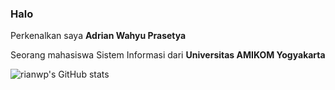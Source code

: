 ### Halo
Perkenalkan saya **Adrian Wahyu Prasetya**

Seorang mahasiswa Sistem Informasi dari **Universitas AMIKOM Yogyakarta**

![rianwp's GitHub stats](https://github-readme-stats.vercel.app/api?username=rianwp&show=reviews,discussions_started,discussions_answered,prs_merged,prs_merged_percentage)
